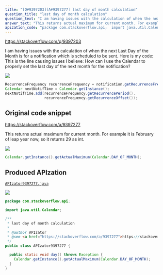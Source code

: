 ```yaml
---
title: "[Q#9397203][A#9397277] last day of month calculation"
question_title: "last day of month calculation"
question_text: "I am having issues with the calculation of when the next Last Day of the Month is for a notification which is scheduled to be sent. Here is my code: This is the line causing issues I believe: How can I use the Calendar to properly set the last day of the next month for the notification?"
answer_text: "This returns actual maximum for current month. For example it is February of leap year now, so it returns 29 as int."
apization_code: "package com.stackoverflow.api;  import java.util.Calendar;  /**  * last day of month calculation  *  * @author APIzator  * @see <a href=\"https://stackoverflow.com/a/9397277\">https://stackoverflow.com/a/9397277</a>  */ public class APIzator9397277 {    public static void day() throws Exception {     Calendar.getInstance().getActualMaximum(Calendar.DAY_OF_MONTH);   } }"
---
```


https://stackoverflow.com/q/9397203

I am having issues with the calculation of when the next Last Day of the Month is for a notification which is scheduled to be sent.
Here is my code:
This is the line causing issues I believe:
How can I use the Calendar to properly set the last day of the next month for the notification?


<div class="code-logo"><img src="/stackoverflow.png" /></div>

```java
RecurrenceFrequency recurrenceFrequency = notification.getRecurrenceFrequency();
Calendar nextNotifTime = Calendar.getInstance();
nextNotifTime.add(recurrenceFrequency.getRecurrencePeriod(), 
                  recurrenceFrequency.getRecurrenceOffset());
```


## Original code snippet

https://stackoverflow.com/a/9397277

This returns actual maximum for current month. For example it is February of leap year now, so it returns 29 as int.

<div class="code-logo"><img src="/stackoverflow.png" /></div>

```java
Calendar.getInstance().getActualMaximum(Calendar.DAY_OF_MONTH);
```

## Produced APIzation

[`APIzator9397277.java`](https://github.com/blind-papers/apization-temp-data/raw/main/search/APIzator9397277.java)

<div class="code-logo"><img src="/apizator.png" /></div>

```java
package com.stackoverflow.api;

import java.util.Calendar;

/**
 * last day of month calculation
 *
 * @author APIzator
 * @see <a href="https://stackoverflow.com/a/9397277">https://stackoverflow.com/a/9397277</a>
 */
public class APIzator9397277 {

  public static void day() throws Exception {
    Calendar.getInstance().getActualMaximum(Calendar.DAY_OF_MONTH);
  }
}

```